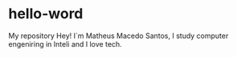 # hello-word
My repository
Hey! I´m Matheus Macedo Santos, I study computer engeniring in Inteli and I love tech.
